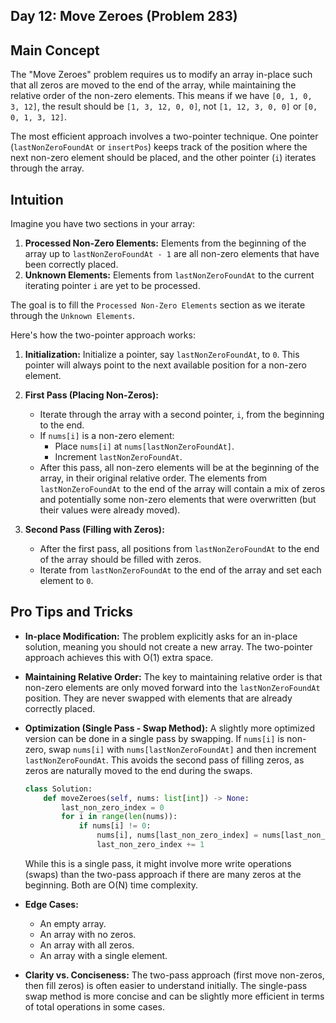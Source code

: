 ## Day 12: Move Zeroes (Problem 283)

## Main Concept

The "Move Zeroes" problem requires us to modify an array in-place such that all zeros are moved to the end of the array, while maintaining the relative order of the non-zero elements. This means if we have `[0, 1, 0, 3, 12]`, the result should be `[1, 3, 12, 0, 0]`, not `[1, 12, 3, 0, 0]` or `[0, 0, 1, 3, 12]`.

The most efficient approach involves a two-pointer technique. One pointer (`lastNonZeroFoundAt` or `insertPos`) keeps track of the position where the next non-zero element should be placed, and the other pointer (`i`) iterates through the array.

## Intuition

Imagine you have two sections in your array:

1.  **Processed Non-Zero Elements:** Elements from the beginning of the array up to `lastNonZeroFoundAt - 1` are all non-zero elements that have been correctly placed.
2.  **Unknown Elements:** Elements from `lastNonZeroFoundAt` to the current iterating pointer `i` are yet to be processed.

The goal is to fill the `Processed Non-Zero Elements` section as we iterate through the `Unknown Elements`.

Here's how the two-pointer approach works:

1.  **Initialization:** Initialize a pointer, say `lastNonZeroFoundAt`, to `0`. This pointer will always point to the next available position for a non-zero element.

2.  **First Pass (Placing Non-Zeros):**
    -   Iterate through the array with a second pointer, `i`, from the beginning to the end.
    -   If `nums[i]` is a non-zero element:
        -   Place `nums[i]` at `nums[lastNonZeroFoundAt]`.
        -   Increment `lastNonZeroFoundAt`.
    -   After this pass, all non-zero elements will be at the beginning of the array, in their original relative order. The elements from `lastNonZeroFoundAt` to the end of the array will contain a mix of zeros and potentially some non-zero elements that were overwritten (but their values were already moved).

3.  **Second Pass (Filling with Zeros):**
    -   After the first pass, all positions from `lastNonZeroFoundAt` to the end of the array should be filled with zeros.
    -   Iterate from `lastNonZeroFoundAt` to the end of the array and set each element to `0`.

## Pro Tips and Tricks

*   **In-place Modification:** The problem explicitly asks for an in-place solution, meaning you should not create a new array. The two-pointer approach achieves this with O(1) extra space.

*   **Maintaining Relative Order:** The key to maintaining relative order is that non-zero elements are only moved forward into the `lastNonZeroFoundAt` position. They are never swapped with elements that are already correctly placed.

*   **Optimization (Single Pass - Swap Method):** A slightly more optimized version can be done in a single pass by swapping. If `nums[i]` is non-zero, swap `nums[i]` with `nums[lastNonZeroFoundAt]` and then increment `lastNonZeroFoundAt`. This avoids the second pass of filling zeros, as zeros are naturally moved to the end during the swaps.
    ```python
    class Solution:
        def moveZeroes(self, nums: list[int]) -> None:
            last_non_zero_index = 0
            for i in range(len(nums)):
                if nums[i] != 0:
                    nums[i], nums[last_non_zero_index] = nums[last_non_zero_index], nums[i]
                    last_non_zero_index += 1
    ```
    While this is a single pass, it might involve more write operations (swaps) than the two-pass approach if there are many zeros at the beginning. Both are O(N) time complexity.

*   **Edge Cases:**
    *   An empty array.
    *   An array with no zeros.
    *   An array with all zeros.
    *   An array with a single element.

*   **Clarity vs. Conciseness:** The two-pass approach (first move non-zeros, then fill zeros) is often easier to understand initially. The single-pass swap method is more concise and can be slightly more efficient in terms of total operations in some cases.